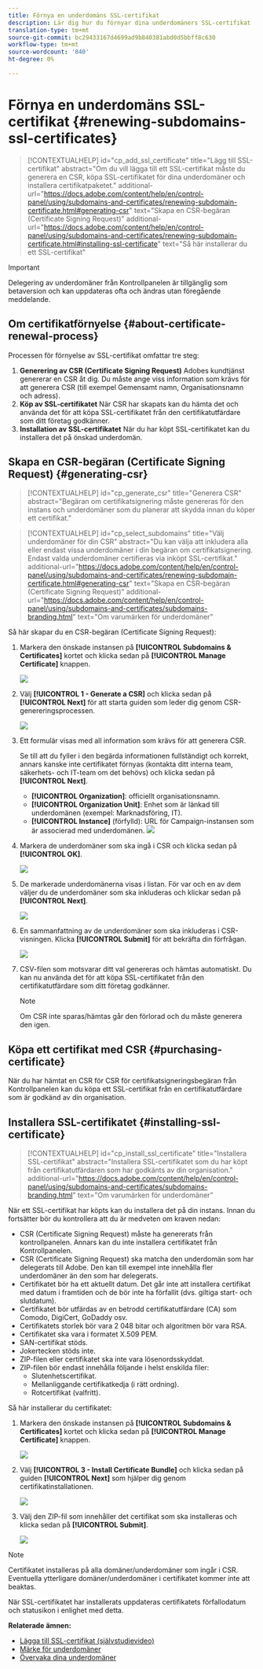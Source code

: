 ```yaml
---
title: Förnya en underdomäns SSL-certifikat
description: Lär dig hur du förnyar dina underdomäners SSL-certifikat
translation-type: tm+mt
source-git-commit: bc29433167d4699ad9b840381abd0d5bbff8c630
workflow-type: tm+mt
source-wordcount: '840'
ht-degree: 0%

---
```



# Förnya en underdomäns SSL-certifikat {#renewing-subdomains-ssl-certificates}

>[!CONTEXTUALHELP]
>id="cp_add_ssl_certificate"
>title="Lägg till SSL-certifikat"
>abstract="Om du vill lägga till ett SSL-certifikat måste du generera en CSR, köpa SSL-certifikatet för dina underdomäner och installera certifikatpaketet."
>additional-url="https://docs.adobe.com/content/help/en/control-panel/using/subdomains-and-certificates/renewing-subdomain-certificate.html#generating-csr" text="Skapa en CSR-begäran (Certificate Signing Request)"
>additional-url="https://docs.adobe.com/content/help/en/control-panel/using/subdomains-and-certificates/renewing-subdomain-certificate.html#installing-ssl-certificate" text="Så här installerar du ett SSL-certifikat"

>[!IMPORTANT]
>
>Delegering av underdomäner från Kontrollpanelen är tillgänglig som betaversion och kan uppdateras ofta och ändras utan föregående meddelande.

## Om certifikatförnyelse {#about-certificate-renewal-process}

Processen för förnyelse av SSL-certifikat omfattar tre steg:

1. **Generering av CSR (Certificate Signing Request)** Adobes kundtjänst genererar en CSR åt dig. Du måste ange viss information som krävs för att generera CSR (till exempel Gemensamt namn, Organisationsnamn och adress).
1. **Köp av SSL-certifikatet** När CSR har skapats kan du hämta det och använda det för att köpa SSL-certifikatet från den certifikatutfärdare som ditt företag godkänner.
1. **Installation av SSL-certifikatet** När du har köpt SSL-certifikatet kan du installera det på önskad underdomän.

## Skapa en CSR-begäran (Certificate Signing Request) {#generating-csr}

>[!CONTEXTUALHELP]
>id="cp_generate_csr"
>title="Generera CSR"
>abstract="Begäran om certifikatsignering måste genereras för den instans och underdomäner som du planerar att skydda innan du köper ett certifikat."

>[!CONTEXTUALHELP]
>id="cp_select_subdomains"
>title="Välj underdomäner för din CSR"
>abstract="Du kan välja att inkludera alla eller endast vissa underdomäner i din begäran om certifikatsignering. Endast valda underdomäner certifieras via inköpt SSL-certifikat."
>additional-url="https://docs.adobe.com/content/help/en/control-panel/using/subdomains-and-certificates/renewing-subdomain-certificate.html#generating-csr" text="Skapa en CSR-begäran (Certificate Signing Request)"
>additional-url="https://docs.adobe.com/content/help/en/control-panel/using/subdomains-and-certificates/subdomains-branding.html" text="Om varumärken för underdomäner"

Så här skapar du en CSR-begäran (Certificate Signing Request):

1. Markera den önskade instansen på **[!UICONTROL Subdomains & Certificates]** kortet och klicka sedan på **[!UICONTROL Manage Certificate]** knappen.

   ![](assets/renewal1.png)

1. Välj **[!UICONTROL 1 - Generate a CSR]** och klicka sedan på **[!UICONTROL Next]** för att starta guiden som leder dig genom CSR-genereringsprocessen.

   ![](assets/renewal2.png)

1. Ett formulär visas med all information som krävs för att generera CSR.

   Se till att du fyller i den begärda informationen fullständigt och korrekt, annars kanske inte certifikatet förnyas (kontakta ditt interna team, säkerhets- och IT-team om det behövs) och klicka sedan på **[!UICONTROL Next]**.

   * **[!UICONTROL Organization]**: officiellt organisationsnamn.
   * **[!UICONTROL Organization Unit]**: Enhet som är länkad till underdomänen (exempel: Marknadsföring, IT).
   * **[!UICONTROL Instance]** (förfylld): URL för Campaign-instansen som är associerad med underdomänen.
   ![](assets/renewal3.png)

1. Markera de underdomäner som ska ingå i CSR och klicka sedan på **[!UICONTROL OK]**.

   ![](assets/renewal4.png)

1. De markerade underdomänerna visas i listan. För var och en av dem väljer du de underdomäner som ska inkluderas och klickar sedan på **[!UICONTROL Next]**.

   ![](assets/renewal5.png)

1. En sammanfattning av de underdomäner som ska inkluderas i CSR-visningen. Klicka **[!UICONTROL Submit]** för att bekräfta din förfrågan.

   ![](assets/renewal6.png)

1. CSV-filen som motsvarar ditt val genereras och hämtas automatiskt. Du kan nu använda det för att köpa SSL-certifikatet från den certifikatutfärdare som ditt företag godkänner.

   >[!NOTE]
   >
   >Om CSR inte sparas/hämtas går den förlorad och du måste generera den igen.

## Köpa ett certifikat med CSR {#purchasing-certificate}

När du har hämtat en CSR för CSR för certifikatsigneringsbegäran från Kontrollpanelen kan du köpa ett SSL-certifikat från en certifikatutfärdare som är godkänd av din organisation.

## Installera SSL-certifikatet {#installing-ssl-certificate}

>[!CONTEXTUALHELP]
>id="cp_install_ssl_certificate"
>title="Installera SSL-certifikat"
>abstract="Installera SSL-certifikatet som du har köpt från certifikatutfärdaren som har godkänts av din organisation."
>additional-url="https://docs.adobe.com/content/help/en/control-panel/using/subdomains-and-certificates/subdomains-branding.html" text="Om varumärken för underdomäner"

När ett SSL-certifikat har köpts kan du installera det på din instans. Innan du fortsätter bör du kontrollera att du är medveten om kraven nedan:

* CSR (Certificate Signing Request) måste ha genererats från kontrollpanelen. Annars kan du inte installera certifikatet från Kontrollpanelen.
* CSR (Certificate Signing Request) ska matcha den underdomän som har delegerats till Adobe. Den kan till exempel inte innehålla fler underdomäner än den som har delegerats.
* Certifikatet bör ha ett aktuellt datum. Det går inte att installera certifikat med datum i framtiden och de bör inte ha förfallit (dvs. giltiga start- och slutdatum).
* Certifikatet bör utfärdas av en betrodd certifikatutfärdare (CA) som Comodo, DigiCert, GoDaddy osv.
* Certifikatets storlek bör vara 2 048 bitar och algoritmen bör vara RSA.
* Certifikatet ska vara i formatet X.509 PEM.
* SAN-certifikat stöds.
* Jokertecken stöds inte.
* ZIP-filen eller certifikatet ska inte vara lösenordsskyddat.
* ZIP-filen bör endast innehålla följande i helst enskilda filer:
   * Slutenhetscertifikat.
   * Mellanliggande certifikatkedja (i rätt ordning).
   * Rotcertifikat (valfritt).

Så här installerar du certifikatet:

1. Markera den önskade instansen på **[!UICONTROL Subdomains & Certificates]** kortet och klicka sedan på **[!UICONTROL Manage Certificate]** knappen.

   ![](assets/renewal1.png)

1. Välj **[!UICONTROL 3 - Install Certificate Bundle]** och klicka sedan på guiden **[!UICONTROL Next]** som hjälper dig genom certifikatinstallationen.

   ![](assets/install1.png)

1. Välj den ZIP-fil som innehåller det certifikat som ska installeras och klicka sedan på **[!UICONTROL Submit]**.

   ![](assets/install2.png)

>[!NOTE]
>
>Certifikatet installeras på alla domäner/underdomäner som ingår i CSR. Eventuella ytterligare domäner/underdomäner i certifikatet kommer inte att beaktas.

När SSL-certifikatet har installerats uppdateras certifikatets förfallodatum och statusikon i enlighet med detta.

**Relaterade ämnen:**

* [Lägga till SSL-certifikat (självstudievideo)](https://docs.adobe.com/content/help/en/campaign-learn/campaign-standard-tutorials/administrating/control-panel/adding-ssl-certificates.html)
* [Märke för underdomäner](../../subdomains-certificates/using/subdomains-branding.md)
* [Övervaka dina underdomäner](../../subdomains-certificates/using/monitoring-subdomains.md)